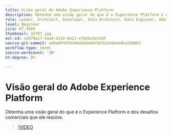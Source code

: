 ```yaml
---
title: Visão geral do Adobe Experience Platform
description: Obtenha uma visão geral do que é o Experience Platform e dos desafios comerciais que ele resolve.
role: Leader, Architect, Developer, Data Architect, Data Engineer, Admin, User
level: Beginner
jira: KT-4804
thumbnail: 32797.jpg
exl-id: ce870a27-4ae4-4132-8e21-ef82be32c94f
source-git-commit: adbe8f4476340abddebbf9231e3dde44ba328063
workflow-type: tm+mt
source-wordcount: '38'
ht-degree: 0%

---
```


# Visão geral do Adobe Experience Platform

Obtenha uma visão geral do que é o Experience Platform e dos desafios comerciais que ele resolve.

>[!VIDEO](https://video.tv.adobe.com/v/32797?quality=12&learn=on)



